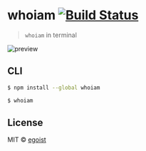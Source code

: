 # whoiam [![Build Status](https://travis-ci.org/egoist/whoiam.svg?branch=master)](https://travis-ci.org/egoist/whoiam)

> `whoiam` in terminal

![preview](https://ooo.0o0.ooo/2015/12/28/56810ebf67c41.png)

## CLI

```bash
$ npm install --global whoiam
```

```bash
$ whoiam 
```

## License

MIT © [egoist](https://github.com/egoist)
